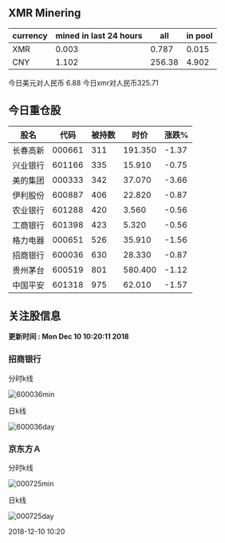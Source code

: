 ## XMR Minering

|currency|mined in last 24 hours|all|in pool|
|---|---|---|---|
|XMR|0.003|0.787|0.015|
|CNY|1.102|256.38|4.902|

今日美元对人民币 6.88	今日xmr对人民币325.71


## 今日重仓股 

|股名|代码|被持数|时价|涨跌%|
|---|---|---|---|---|
|长春高新|000661|311|191.350|-1.37|
|兴业银行|601166|335|15.910|-0.75|
|美的集团|000333|342|37.070|-3.66|
|伊利股份|600887|406|22.820|-0.87|
|农业银行|601288|420|3.560|-0.56|
|工商银行|601398|423|5.320|-0.56|
|格力电器|000651|526|35.910|-1.56|
|招商银行|600036|630|28.330|-0.87|
|贵州茅台|600519|801|580.400|-1.12|
|中国平安|601318|975|62.010|-1.57|

## 关注股信息
**更新时间 : Mon Dec 10 10:20:11 2018**
### 招商银行 
分时k线

![600036min](http://image.sinajs.cn/newchart/min/n/sh600036.gif)

日k线

![600036day](http://image.sinajs.cn/newchart/daily/n/sh600036.gif)

### 京东方Ａ 
分时k线

![000725min](http://image.sinajs.cn/newchart/min/n/sz000725.gif)

日k线

![000725day](http://image.sinajs.cn/newchart/daily/n/sz000725.gif)

2018-12-10 10:20